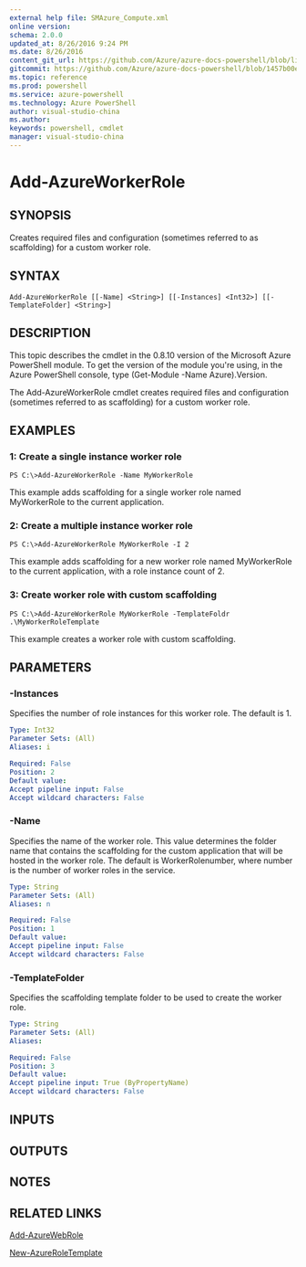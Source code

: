 ```yaml
---
external help file: SMAzure_Compute.xml
online version: 
schema: 2.0.0
updated_at: 8/26/2016 9:24 PM
ms.date: 8/26/2016
content_git_url: https://github.com/Azure/azure-docs-powershell/blob/live/azureps-cmdlets-docs/Service%20Management/Compute%20Cmdlets/v1.0/Add-AzureWorkerRole.md
gitcommit: https://github.com/Azure/azure-docs-powershell/blob/1457b00e4be43f52e047ac6fd4ed87f3565c5548/azureps-cmdlets-docs/Service%20Management/Compute%20Cmdlets/v1.0/Add-AzureWorkerRole.md
ms.topic: reference
ms.prod: powershell
ms.service: azure-powershell
ms.technology: Azure PowerShell
author: visual-studio-china
ms.author: 
keywords: powershell, cmdlet
manager: visual-studio-china
---
```


# Add-AzureWorkerRole
## SYNOPSIS
Creates required files and configuration (sometimes referred to as scaffolding) for a custom worker role.

## SYNTAX

```
Add-AzureWorkerRole [[-Name] <String>] [[-Instances] <Int32>] [[-TemplateFolder] <String>]
```

## DESCRIPTION
This topic describes the cmdlet in the 0.8.10 version of the Microsoft Azure PowerShell module.
To get the version of the module you're using, in the Azure PowerShell console, type (Get-Module -Name Azure).Version.

The Add-AzureWorkerRole cmdlet creates required files and configuration (sometimes referred to as scaffolding) for a custom worker role.

## EXAMPLES

### 1: Create a single instance worker role
```
PS C:\>Add-AzureWorkerRole -Name MyWorkerRole
```

This example adds scaffolding for a single worker role named MyWorkerRole to the current application.

### 2: Create a multiple instance worker role
```
PS C:\>Add-AzureWorkerRole MyWorkerRole -I 2
```

This example adds scaffolding for a new worker role named MyWorkerRole to the current application, with a role instance count of 2.

### 3: Create worker role with custom scaffolding
```
PS C:\>Add-AzureWorkerRole MyWorkerRole -TemplateFoldr .\MyWorkerRoleTemplate
```

This example creates a worker role with custom scaffolding.

## PARAMETERS

### -Instances
Specifies the number of role instances for this worker role.
The default is 1.

```yaml
Type: Int32
Parameter Sets: (All)
Aliases: i

Required: False
Position: 2
Default value: 
Accept pipeline input: False
Accept wildcard characters: False
```

### -Name
Specifies the name of the worker role.
This value determines the folder name that contains the scaffolding for the custom application that will be hosted in the worker role.
The default is WorkerRolenumber, where number is the number of worker roles in the service.

```yaml
Type: String
Parameter Sets: (All)
Aliases: n

Required: False
Position: 1
Default value: 
Accept pipeline input: False
Accept wildcard characters: False
```

### -TemplateFolder
Specifies the scaffolding template folder to be used to create the worker role.

```yaml
Type: String
Parameter Sets: (All)
Aliases: 

Required: False
Position: 3
Default value: 
Accept pipeline input: True (ByPropertyName)
Accept wildcard characters: False
```

## INPUTS

## OUTPUTS

## NOTES

## RELATED LINKS

[Add-AzureWebRole](e973ae60-0350-4440-a0ea-03ca4da295c5)

[New-AzureRoleTemplate](03fbb075-4258-4eb3-a5d1-3ae0f599e361)


